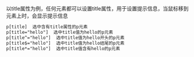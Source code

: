 以title属性为例，任何元素都可以设置title属性，用于设置提示信息，当鼠标移到元素上时，会显示提示信息

```html
p[title]  选中含有title属性的p元素
p[title="hello"]  选中title值为hello的p元素
p[title^="hello"]  选中title值为hello开头的p元素
p[title$="hello"]  选中title值为hello结尾的p元素
p[title*="hello"]  选中title值含有hello的p元素
```

